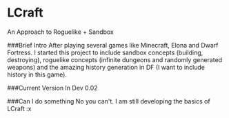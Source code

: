 LCraft
======

An Approach to Roguelike + Sandbox


###Brief Intro
After playing several games like Minecraft, Elona and Dwarf Fortress. I started this project to include sandbox concepts (building, destroying), roguelike concepts (infinite dungeons and randomly generated weapons) and the amazing history generation in DF (I want to include history in this game).

###Current Version
In Dev 0.02

###Can I do something
No you can't. I am still developing the basics of LCraft :x
